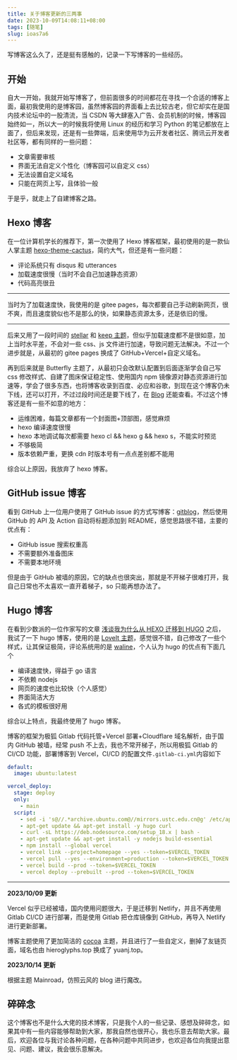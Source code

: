 ```yaml
---
title: 关于博客更新的三两事
date: 2023-10-09T14:08:11+08:00
tags: [随笔]
slug: ioas7a6
---
```


写博客这么久了，还是挺有感触的，记录一下写博客的一些经历。

<!--more-->

## 开始

自大一开始，我就开始写博客了，但前面很多的时间都花在寻找一个合适的博客上面，最初我使用的是博客园，虽然博客园的界面看上去比较古老，但它却实在是国内技术论坛中的一股清流，当 CSDN 等大肆塞入广告、会员机制的时候，博客园始终如一，所以大一的时候我将使用 Linux 的经历和学习 Python 的笔记都放在上面了，但后来发现，还是有一些弊端，后来使用华为云开发者社区、腾讯云开发者社区等，都有同样的一些问题：

- 文章需要审核
- 界面无法自定义个性化（博客园可以自定义 css）
- 无法设置自定义域名
- 只能在网页上写，且体验一般

于是乎，就走上了自建博客之路。

## Hexo 博客

在一位计算机学长的推荐下，第一次使用了 Hexo 博客框架，最初使用的是一款仙人掌主题 [hexo-theme-cactus](https://github.com/probberechts/hexo-theme-cactus)，简约大气，但还是有一些问题：

- 评论系统只有 disqus 和 utterances
- 加载速度很慢（当时不会自己加速静态资源）
- 代码高亮很丑

---

当时为了加载速度快，我使用的是 gitee pages，每次都要自己手动刷新网页，很不爽，而且速度貌似也不是那么的快，如果静态资源太多，还是依旧的慢。

---

后来又用了一段时间的 [stellar](https://xaoxuu.com/wiki/stellar/) 和 [keep 主题](https://github.com/XPoet/hexo-theme-keep)，但似乎加载速度都不是很如意，加上当时水平差，不会对一些 css、js 文件进行加速，导致问题无法解决。不过一个进步就是，从最初的 gitee pages 换成了 GitHub+Vercel+自定义域名。

再到后来就是 Butterfly 主题了，从最初只会改默认配置到后面逐渐学会自己写 css 修改样式、自建了图床保证稳定性、使用国内 npm 镜像源对静态资源进行加速等，学会了很多东西，也将博客收录到百度、必应和谷歌，到现在这个博客仍未下线，还可以打开，不过过段时间还是要下线了，在 [Blog](https://blog.hieroglyphs.top/) 还能查看。不过这个博客还是有一些不如意的地方：

- 运维困难，每篇文章都有一个封面图+顶部图，感觉麻烦
- hexo 编译速度很慢
- hexo 本地调试每次都需要 hexo cl && hexo g && hexo s，不能实时预览
- 不够极简
- 版本依赖严重，更换 cdn 时版本号有一点点差别都不能用

综合以上原因，我放弃了 hexo 博客。

## GitHub issue 博客

看到 GitHub 上一位用户使用了 GitHub issue 的方式写博客：[gitblog](gitblog)，然后使用 GitHub 的 API 及 Action 自动将标题添加到 README，感觉思路很不错，主要的优点有：

- GitHub issue 搜索权重高
- 不需要额外准备图床
- 不需要本地环境

但是由于 GitHub 被墙的原因，它的缺点也很突出，那就是不开梯子很难打开，我自己日常也不太喜欢一直开着梯子，so 只能再想办法了。

## Hugo 博客

在看到少数派的一位作家写的文章 [浅谈我为什么从 HEXO 迁移到 HUGO](https://sspai.com/post/59904#!) 之后，我试了一下 hugo 博客，使用的是 [LoveIt 主题](https://hugoloveit.com/zh-cn/about/)，感觉很不错，自己修改了一些个样式，让其保证极简，评论系统用的是 [waline](https://waline.js.org/)，个人认为 hugo 的优点有下面几个

- 编译速度快，得益于 go 语言
- 不依赖 nodejs
- 网页的速度也比较快（个人感觉）
- 界面简洁大方
- 各式的模板很好用

综合以上特点，我最终使用了 hugo 博客。

博客的框架为极狐 Gitlab 代码托管+Vercel 部署+Cloudflare 域名解析，由于国内 GitHub 被墙，经常 push 不上去，我也不常开梯子，所以用极狐 Gitlab 的 CI/CD 功能，部署博客到 Vercel，CI/CD 的配置文件`.gitlab-ci.yml`内容如下

```yml
default:
  image: ubuntu:latest

vercel_deploy:
  stage: deploy
  only:
    - main
  script:
    - sed -i 's@//.*archive.ubuntu.com@//mirrors.ustc.edu.cn@g' /etc/apt/sources.list
    - apt-get update && apt-get install -y hugo curl
    - curl -sL https://deb.nodesource.com/setup_18.x | bash -
    - apt-get update && apt-get install -y nodejs build-essential
    - npm install --global vercel
    - vercel link --project=homepage --yes --token=$VERCEL_TOKEN
    - vercel pull --yes --environment=production --token=$VERCEL_TOKEN
    - vercel build --prod --token=$VERCEL_TOKEN
    - vercel deploy --prebuilt --prod --token=$VERCEL_TOKEN
```

---

**2023/10/09 更新**

Vercel 似乎已经被墙，国内使用问题很大，于是迁移到 Netlify，并且不再使用 Gitlab CI/CD 进行部署，而是使用 Gitlab 把仓库镜像到 GitHub，再导入 Netlify 进行更新部署。

博客主题使用了更加简洁的 [cocoa](https://github.com/nishanths/cocoa-hugo-theme) 主题，并且进行了一些自定义，删掉了友链页面，域名也由 hieroglyphs.top 换成了 yuanj.top。

**2023/10/14 更新**

根据主题 Mainroad，仿照云风的 blog 进行魔改。

## 碎碎念

这个博客也不是什么大佬的技术博客，只是我个人的一些记录、感想及碎碎念，如果其中有一些内容能够帮助到大家，那我自然也很开心，我也乐意去帮助大家。最后，欢迎各位与我讨论各种问题，在各种问题中共同进步，也欢迎各位向我提出意见、问题、建议，我会很乐意解决。